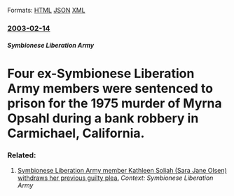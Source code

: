 
Formats: [HTML](/news/2003/02/14/four-ex-symbionese-liberation-army-members-were-sentenced-to-prison-for-the-1975-murder-of-myrna-opsahl-during-a-bank-robbery-in-carmichael.html)  [JSON](/news/2003/02/14/four-ex-symbionese-liberation-army-members-were-sentenced-to-prison-for-the-1975-murder-of-myrna-opsahl-during-a-bank-robbery-in-carmichael.json)  [XML](/news/2003/02/14/four-ex-symbionese-liberation-army-members-were-sentenced-to-prison-for-the-1975-murder-of-myrna-opsahl-during-a-bank-robbery-in-carmichael.xml)  

### [2003-02-14](/news/2003/02/14/index.md)

##### Symbionese Liberation Army
#  Four ex-Symbionese Liberation Army members were sentenced to prison for the 1975 murder of Myrna Opsahl during a bank robbery in Carmichael, California.




### Related:

1. [ Symbionese Liberation Army member Kathleen Soliah (Sara Jane Olsen) withdraws her previous guilty plea.](/news/2001/11/13/symbionese-liberation-army-member-kathleen-soliah-sara-jane-olsen-withdraws-her-previous-guilty-plea.md) _Context: Symbionese Liberation Army_
